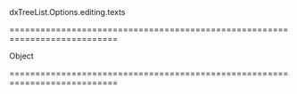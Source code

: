 <!--id-->dxTreeList.Options.editing.texts<!--/id-->
===========================================================================
<!--type-->Object<!--/type-->
===========================================================================

